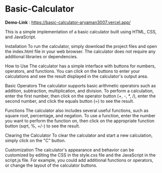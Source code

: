 # Basic-Calculator 

**Demo-Link** : https://basic-calculator-aryaman3007.vercel.app/

This is a simple implementation of a basic calculator built using HTML, CSS, and JavaScript.

Installation
To run the calculator, simply download the project files and open the index.html file in your web browser. The calculator does not require any additional libraries or dependencies.

How to Use
The calculator has a simple interface with buttons for numbers, operators, and functions. You can click on the buttons to enter your calculations and see the result displayed in the calculator's output area.

Basic Operators
The calculator supports basic arithmetic operators such as addition, subtraction, multiplication, and division. To perform a calculation, enter the first number, then click on the operator button (+, -, *, /), enter the second number, and click the equals button (=) to see the result.

Functions
The calculator also includes several useful functions, such as square root, percentage, and negation. To use a function, enter the number you want to perform the function on, then click on the appropriate function button (sqrt, %, +/-) to see the result.

Clearing the Calculator
To clear the calculator and start a new calculation, simply click on the "C" button.

Customization
The calculator's appearance and behavior can be customized by editing the CSS in the style.css file and the JavaScript in the script.js file. For example, you could add additional functions or operators, or change the layout of the calculator buttons.
